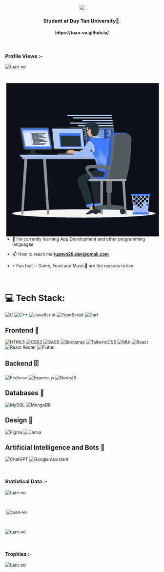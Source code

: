 <p align="center">
  <img src="https://readme-typing-svg.demolab.com/?font=Fira+Code&weight=600&size=32&pause=1000&center=true&width=435&height=50&lines=Hi+there+%F0%9F%91%8B;I%27m+Tuan+Vo!+%E2%9C%8C%EF%B8%8F"></a>
</p>
</hr>
<h3 align="center">Student at Duy Tan University🌟.</h3>
<h4 align="center">https://tuan-vo.github.io/</h4>
<br>

<p align="right"> <h3>Profile Views :-</h3> <img src="https://komarev.com/ghpvc/?username=tuan-vo&label=Profile%20views&color=0e75b6&style=flat"
    alt="tuan-vo" /> 
  </p>

<br>

<p><img align="right" src="/assets/images/animation_500_kxa883sd.gif" alt="tuan-vo" /></p>

<br>

- 🌱 I’m currently learning App Development and other programming languages

- 📫 How to reach me **tuanvo29.dev@gmail.com**

- ⚡ Fun fact :- Game, Food and Music🎵 are the reasons to live.

<br>

# 💻 Tech Stack:

![C](https://img.shields.io/badge/c-%2300599C.svg?style=for-the-badge&logo=c&logoColor=white) ![C++](https://img.shields.io/badge/c++-%2300599C.svg?style=for-the-badge&logo=c%2B%2B&logoColor=white) ![JavaScript](https://img.shields.io/badge/javascript-%23323330.svg?style=for-the-badge&logo=javascript&logoColor=%23F7DF1E) ![TypeScript](https://img.shields.io/badge/typescript-%23007ACC.svg?style=for-the-badge&logo=typescript&logoColor=white) ![Dart](https://img.shields.io/badge/dart-%230175C2.svg?style=for-the-badge&logo=dart&logoColor=white)

## Frontend 📱

![HTML5](https://img.shields.io/badge/html5-%23E34F26.svg?style=for-the-badge&logo=html5&logoColor=white) ![CSS3](https://img.shields.io/badge/css3-%231572B6.svg?style=for-the-badge&logo=css3&logoColor=white) ![SASS](https://img.shields.io/badge/SASS-hotpink.svg?style=for-the-badge&logo=SASS&logoColor=white) ![Bootstrap](https://img.shields.io/badge/bootstrap-%23563D7C.svg?style=for-the-badge&logo=bootstrap&logoColor=white) ![TailwindCSS](https://img.shields.io/badge/tailwindcss-%2338B2AC.svg?style=for-the-badge&logo=tailwind-css&logoColor=white) ![MUI](https://img.shields.io/badge/MUI-%230081CB.svg?style=for-the-badge&logo=mui&logoColor=white) ![React](https://img.shields.io/badge/react-%2320232a.svg?style=for-the-badge&logo=react&logoColor=%2361DAFB) ![React Router](https://img.shields.io/badge/React_Router-CA4245?style=for-the-badge&logo=react-router&logoColor=white) ![Flutter](https://img.shields.io/badge/Flutter-%2302569B.svg?style=for-the-badge&logo=Flutter&logoColor=white)

## Backend 🗄️

![Firebase](https://img.shields.io/badge/firebase-%23039BE5.svg?style=for-the-badge&logo=firebase) ![Express.js](https://img.shields.io/badge/express.js-%23404d59.svg?style=for-the-badge&logo=express&logoColor=%2361DAFB) ![NodeJS](https://img.shields.io/badge/node.js-6DA55F?style=for-the-badge&logo=node.js&logoColor=white)

## Databases 📂

![MySQL](https://img.shields.io/badge/mysql-%2300f.svg?style=for-the-badge&logo=mysql&logoColor=white) ![MongoDB](https://img.shields.io/badge/MongoDB-%234ea94b.svg?style=for-the-badge&logo=mongodb&logoColor=white)

## Design 🎨

![Figma](https://img.shields.io/badge/figma-%23F24E1E.svg?style=for-the-badge&logo=figma&logoColor=white) ![Canva](https://img.shields.io/badge/Canva-%2300C4CC.svg?style=for-the-badge&logo=Canva&logoColor=white)

## Artificial Intelligence and Bots 🤖

![ChatGPT](https://img.shields.io/badge/chatGPT-74aa9c?style=for-the-badge&logo=openai&logoColor=white) ![Google Assistant](https://img.shields.io/badge/google%20assistant-4285F4?style=for-the-badge&logo=google%20assistant&logoColor=white)

<!-- ## Machine Learning
![NumPy](https://img.shields.io/badge/numpy-%23013243.svg?style=for-the-badge&logo=numpy&logoColor=white) ![Pandas](https://img.shields.io/badge/pandas-%23150458.svg?style=for-the-badge&logo=pandas&logoColor=white) ![scikit-learn](https://img.shields.io/badge/scikit--learn-%23F7931E.svg?style=for-the-badge&logo=scikit-learn&logoColor=white) ![TensorFlow](https://img.shields.io/badge/TensorFlow-%23FF6F00.svg?style=for-the-badge&logo=TensorFlow&logoColor=white) -->

<br>

<h3>Statistical Data :-</h3>
<p><img align="center"
    src="https://github-readme-stats.vercel.app/api/top-langs?username=tuan-vo&show_icons=true&locale=en&bg_color=0d1117&text_color=ffffff&layout=compact"
    alt="tuan-vo" 
    bg_color=#808080/></p>

<br>

<p>&nbsp;<img align="center" src="https://github-readme-stats.vercel.app/api?username=tuan-vo&show_icons=true&locale=en&bg_color=0d1117&text_color=ffffff&repo=convoychat"
    alt="tuan-vo" /></p>

<br>

<p><img align="center" src="https://github-readme-streak-stats.herokuapp.com/?user=tuan-vo&theme=dark&background=0d1117&date_format=M%20j%5B%2C%20Y%5D" alt="tuan-vo" /></p>

<br>
<h3>Trophies :-</h3>
<p align="left"> <a href="https://github.com/ryo-ma/github-profile-trophy"><img
      src="https://github-profile-trophy.vercel.app/?username=tuan-vo&bg_color=0d1117&text_color=ffffff" alt="tuan-vo" /></a> </p>
      
<p align="left"> <a href="https://twitter.com/" target="blank"><img
      src="https://img.shields.io/twitter/follow/?logo=twitter&style=for-the-badge" alt="" /></a> </p>
